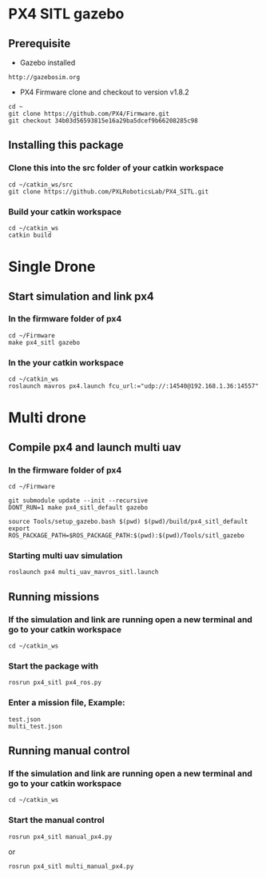 # PX4 SITL gazebo

## Prerequisite
* Gazebo installed
```
http://gazebosim.org
```
* PX4 Firmware clone and checkout to version v1.8.2
```
cd ~
git clone https://github.com/PX4/Firmware.git
git checkout 34b03d56593815e16a29ba5dcef9b66208285c98
```

## Installing this package

### Clone this into the src folder of your catkin workspace
```
cd ~/catkin_ws/src
git clone https://github.com/PXLRoboticsLab/PX4_SITL.git
```
### Build your catkin workspace
```
cd ~/catkin_ws
catkin build
```

# Single Drone

## Start simulation and link px4

### In the firmware folder of px4
```
cd ~/Firmware
make px4_sitl gazebo
```

### In the your catkin workspace

```
cd ~/catkin_ws
roslaunch mavros px4.launch fcu_url:="udp://:14540@192.168.1.36:14557"
```
# Multi drone

## Compile px4 and launch multi uav

### In the firmware folder of px4
```
cd ~/Firmware

git submodule update --init --recursive
DONT_RUN=1 make px4_sitl_default gazebo

source Tools/setup_gazebo.bash $(pwd) $(pwd)/build/px4_sitl_default
export ROS_PACKAGE_PATH=$ROS_PACKAGE_PATH:$(pwd):$(pwd)/Tools/sitl_gazebo
```

### Starting multi uav simulation
```
roslaunch px4 multi_uav_mavros_sitl.launch
```

## Running missions

### If the simulation and link are running open a new terminal and go to your catkin workspace
```
cd ~/catkin_ws
```

### Start the package with
```
rosrun px4_sitl px4_ros.py
```

### Enter a mission file, Example:
```
test.json
multi_test.json
```


## Running manual control
### If the simulation and link are running open a new terminal and go to your catkin workspace
```
cd ~/catkin_ws
```

### Start the manual control
```
rosrun px4_sitl manual_px4.py
```
or
```
rosrun px4_sitl multi_manual_px4.py
```
